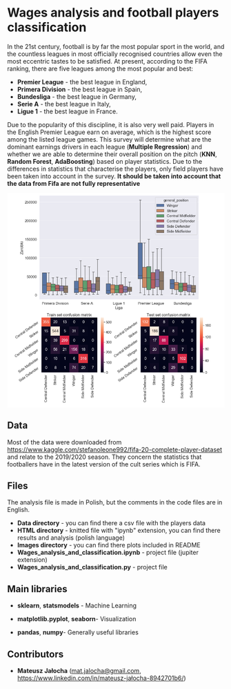# Wages analysis and football players classification

In the 21st century, football is by far the most popular sport in the world, and the countless leagues in most officially recognised countries allow even the most eccentric tastes to be satisfied. At present, according to the FIFA ranking, there are five leagues among the most popular and best:

- **Premier League** - the best league in England,
- **Primera Division** - the best league in Spain,
- **Bundesliga** - the best league in Germany,
- **Serie A** - the best league in Italy,
- **Ligue 1** - the best league in France.

Due to the popularity of this discipline, it is also very well paid. Players in the English Premier League earn on average, which is the highest score among the listed league games. This survey will determine what are the dominant earnings drivers in each league (**Multiple Regression**) and whether we are able to determine their overall position on the pitch (**KNN**, **Random Forest**, **AdaBoosting**) based on player statistics. Due to the differences in statistics that characterise the players, only field players have been taken into account in the survey. **It should be taken into account that the data from Fifa are not fully representative**

<p align="center">

<img align = "center" src ="Images/wages1.png" /> 
<img align = "center" src ="Images/wages2.png" />

</p>

## Data

Most of the data were downloaded from https://www.kaggle.com/stefanoleone992/fifa-20-complete-player-dataset and relate to the 2019/2020 season. They concern the statistics that footballers have in the latest version of the cult series which is FIFA.

## Files

The analysis file is made in Polish, but the comments in the code files are in English.

- **Data directory** - you can find there a csv file with the players data
- **HTML directory** - knitted file with "ipynb" extension, you can find there results and analysis (polish language)
- **Images directory** - you can find there plots included in README
- **Wages_analysis_and_classification.ipynb** - project file (jupiter extension)
- **Wages_analysis_and_classification.py** - project file

## Main libraries

- **sklearn**, **statsmodels** - Machine Learning

- **matplotlib.pyplot**, **seaborn**- Visualization

- **pandas**, **numpy**- Generally useful libraries

## Contributors

- **Mateusz Jałocha** (mat.jalocha@gmail.com, https://www.linkedin.com/in/mateusz-jałocha-8942701b6/)

